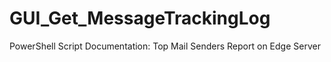 # GUI_Get_MessageTrackingLog
PowerShell Script Documentation: Top Mail Senders Report on Edge Server
